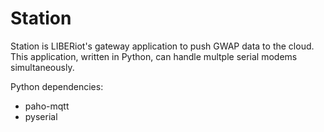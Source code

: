 # Station

Station is LIBERiot's gateway application to push GWAP data to the cloud. This application, written in Python, can handle multple serial modems simultaneously.

Python dependencies:

* paho-mqtt
* pyserial

